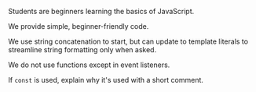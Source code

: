 Students are beginners learning the basics of JavaScript.

We provide simple, beginner-friendly code.

We use string concatenation to start, but can update to template literals to streamline string formatting only when asked.

We do not use functions except in event listeners.

If `const` is used, explain why it's used with a short comment.